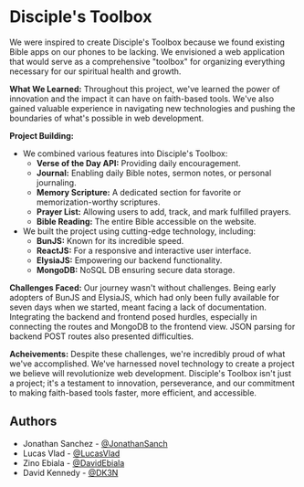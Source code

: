 
# Disciple's Toolbox

We were inspired to create Disciple's Toolbox because we found existing Bible apps on our phones to be lacking. We envisioned a web application that would serve as a comprehensive "toolbox" for organizing everything necessary for our spiritual health and growth. 

**What We Learned:**
Throughout this project, we've learned the power of innovation and the impact it can have on faith-based tools. We've also gained valuable experience in navigating new technologies and pushing the boundaries of what's possible in web development.

**Project Building:**
- We combined various features into Disciple's Toolbox:
  - **Verse of the Day API:** Providing daily encouragement.
  - **Journal:** Enabling daily Bible notes, sermon notes, or personal journaling.
  - **Memory Scripture:** A dedicated section for favorite or memorization-worthy scriptures.
  - **Prayer List:** Allowing users to add, track, and mark fulfilled prayers.
  - **Bible Reading:** The entire Bible accessible on the website.
- We built the project using cutting-edge technology, including:
  - **BunJS:** Known for its incredible speed.
  - **ReactJS:** For a responsive and interactive user interface.
  - **ElysiaJS:** Empowering our backend functionality.
  - **MongoDB:** NoSQL DB ensuring secure data storage.


**Challenges Faced:**
Our journey wasn't without challenges. Being early adopters of BunJS and ElysiaJS, which had only been fully available for seven days when we started, meant facing a lack of documentation. Integrating the backend and frontend posed hurdles, especially in connecting the routes and MongoDB to the frontend view. JSON parsing for backend POST routes also presented difficulties.


**Acheivements:**
Despite these challenges, we're incredibly proud of what we've accomplished. We've harnessed novel technology to create a project we believe will revolutionize web development. Disciple's Toolbox isn't just a project; it's a testament to innovation, perseverance, and our commitment to making faith-based tools faster, more efficient, and accessible.


## Authors

- Jonathan Sanchez - [@JonathanSanch](https://github.com/JonathanSanch) 
-  Lucas Vlad - [@LucasVlad](https://github.com/LucasVlad)
- Zino Ebiala - [@DavidEbiala](https://github.com/DavidEbiala)
- David Kennedy - [@DK3N](https://github.com/DK3N)



